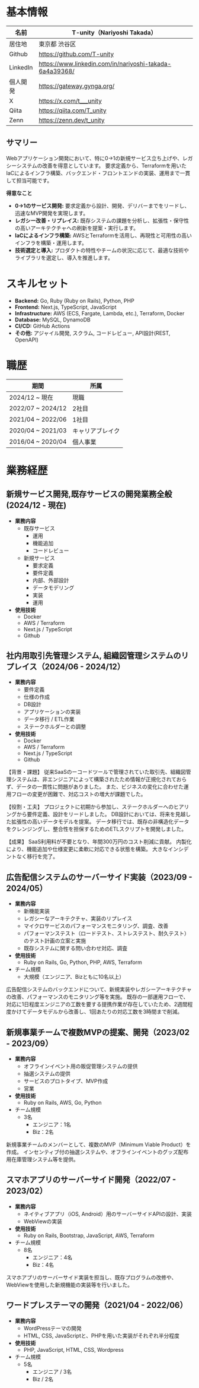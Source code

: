 # 基本情報

| 名前 | T-unity（Nariyoshi Takada） |
|--|--|
| 居住地 | 東京都 渋谷区 |
| Github | https://github.com/T-unity |
| LinkedIn | https://www.linkedin.com/in/nariyoshi-takada-6a4a39368/ |
| 個人開発 | https://gateway.gynga.org/ |
| X | https://x.com/t___unity |
| Qiita | https://qiita.com/T_unity |
| Zenn | https://zenn.dev/t_unity |

## サマリー

Webアプリケーション開発において、特に0→1の新規サービス立ち上げや、レガシーシステムの改善を得意としています。
要求定義から、Terraformを用いたIaCによるインフラ構築、バックエンド・フロントエンドの実装、運用まで一貫して担当可能です。

**得意なこと**

- **0→1のサービス開発:** 要求定義から設計、開発、デリバーまでをリードし、迅速なMVP開発を実現します。
- **レガシー改善・リプレイス:** 既存システムの課題を分析し、拡張性・保守性の高いアーキテクチャへの刷新を提案・実行します。
- **IaCによるインフラ構築:** AWSとTerraformを活用し、再現性と可用性の高いインフラを構築・運用します。
- **技術選定と導入:** プロダクトの特性やチームの状況に応じて、最適な技術やライブラリを選定し、導入を推進します。

# スキルセット

- **Backend:** Go, Ruby (Ruby on Rails), Python, PHP
- **Frontend:** Next.js, TypeScript, JavaScript
- **Infrastructure:** AWS (ECS, Fargate, Lambda, etc.), Terraform, Docker
- **Database:** MySQL, DynamoDB
- **CI/CD:** GitHub Actions
- **その他:** アジャイル開発, スクラム, コードレビュー, API設計(REST, OpenAPI)

# 職歴

| 期間 | 所属 |
|--|--|
| 2024/12 ~ 現在 | 現職 |
| 2022/07 ~ 2024/12 | 2社目 |
| 2021/04 ~ 2022/06 | 1社目 |
| 2020/04 ~ 2021/03 | キャリアブレイク |
| 2016/04 ~ 2020/04 | 個人事業 |

# 業務経歴

## 新規サービス開発,既存サービスの開発業務全般(2024/12 - 現在)

- **業務内容**
  - 既存サービス
    - 運用
    - 機能追加
    - コードレビュー
  - 新規サービス
    - 要求定義
    - 要件定義
    - 内部、外部設計
    - データモデリング
    - 実装
    - 運用
- **使用技術**
  - Docker
  - AWS / Terraform
  - Next.js / TypeScript
  - Github

## 社内用取引先管理システム, 組織図管理システムのリプレイス（2024/06 - 2024/12）

- **業務内容**
  - 要件定義
  - 仕様の作成
  - DB設計
  - アプリケーションの実装
  - データ移行 / ETL作業
  - ステークホルダーとの調整
- **使用技術**
  - Docker
  - AWS / Terraform
  - Next.js / TypeScript
  - Github

【背景・課題】
従来SaaSのーコードツールで管理されていた取引先、組織図管理システムは、非エンジニアによって構築されたため情報が正規化されておらず、データの一貫性に問題がありました。
また、ビジネスの変化に合わせた運用フローの変更が困難で、対応コストの増大が課題でした。

【役割・工夫】
プロジェクトに初期から参加し、ステークホルダーへのヒアリングから要件定義、設計をリードしました。
DB設計においては、将来を見越した拡張性の高いデータモデルを提案。
データ移行では、既存の非構造化データをクレンジングし、整合性を担保するためのETLスクリプトを開発しました。

【成果】
SaaS利用料が不要となり、年間300万円のコスト削減に貢献。
内製化により、機能追加や仕様変更に柔軟に対応できる状態を構築。
大きなインシデントなく移行を完了。

## 広告配信システムのサーバーサイド実装（2023/09 - 2024/05）

- **業務内容**
  - 新機能実装
  - レガシーなアーキテクチャ、実装のリプレイス
  - マイクロサービスのパフォーマンスモニタリング、調査、改善
  - パフォーマンステスト（ロードテスト、ストレステスト、耐久テスト）のテスト計画の立案と実施
  - 既存システムに関する問い合わせ対応、調査
- **使用技術**
  - Ruby on Rails, Go, Python, PHP, AWS, Terraform
- チーム規模
  - 大規模（エンジニア、Bizともに10名以上）

広告配信システムのバックエンドについて、新規実装やレガシーアーキテクチャの改善、パフォーマンスのモニタリング等を実施。
既存の一部運用フローで、対応に1日程度エンジニアの工数を要する提携作業が存在していたため、2週間程度かけてデータモデルから改善し、1回あたりの対応工数を3時間まで削減。

## 新規事業チームで複数MVPの提案、開発（2023/02 - 2023/09）

- **業務内容**
  - オフラインイベント用の販促管理システムの提供
  - 抽選システムの提供
  - サービスのプロトタイプ、MVP作成
  - 営業
- **使用技術**
  - Ruby on Rails, AWS, Go, Python
- チーム規模
  - 3名
    - エンジニア：1名
    - Biz：2名

新規事業チームのメンバーとして、複数のMVP（Minimum Viable Product）を作成。
インセンティブ付の抽選システムや、オフラインイベントのグッズ配布用在庫管理システム等を提供。

## スマホアプリのサーバーサイド開発（2022/07 - 2023/02）

- **業務内容**
  - ネイティブアプリ（iOS, Android）用のサーバーサイドAPIの設計、実装
  - WebViewの実装
- **使用技術**
  - Ruby on Rails, Bootstrap, JavaScript, AWS, Terraform
- チーム規模
  - 8名
    - エンジニア：4名
    - Biz：4名

スマホアプリのサーバーサイド実装を担当し、既存プログラムの改修や、WebViewを使用した新規機能の実装等を行いました。

## ワードプレステーマの開発（2021/04 - 2022/06）

- **業務内容**
  - WordPressテーマの開発
  - HTML, CSS, JavaScriptと、PHPを用いた実装がそれぞれ半分程度
- **使用技術**
  - PHP, JavaScript, HTML, CSS, Wordpress
- チーム規模
  - 5名
    - エンジニア / 3名
    - Biz / 2名
